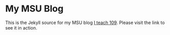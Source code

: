 My MSU Blog
===========

This is the Jekyll source for my MSU blog [I teach 109][1]. Please visit the link to see it in action.

[1]: http://msuweb.montclair.edu/~maciakl/blog/
